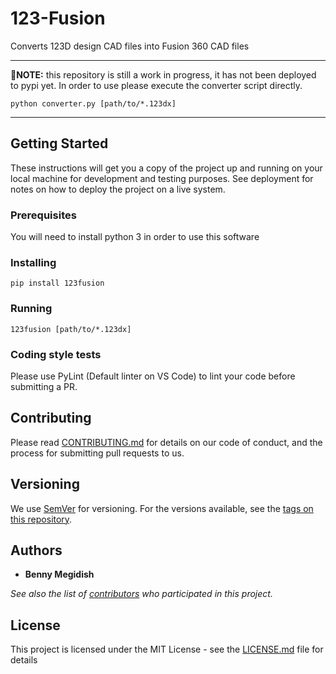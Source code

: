 # 123-Fusion
Converts 123D design CAD files into Fusion 360 CAD files

___
🚧**NOTE:** this repository is still a work in progress, it has not been deployed to pypi yet. In order to use please execute the converter script directly.
```
python converter.py [path/to/*.123dx]
```
___

## Getting Started

These instructions will get you a copy of the project up and running on your local machine for development and testing purposes. See deployment for notes on how to deploy the project on a live system.

### Prerequisites

You will need to install python 3 in order to use this software

### Installing

```
pip install 123fusion
```

### Running

```
123fusion [path/to/*.123dx]
```

<!-- 
Explain how to run the automated tests for this system

### Break down into end to end tests

Explain what these tests test and why

```
Give an example
``` -->

### Coding style tests

Please use PyLint (Default linter on VS Code) to lint your code before submitting a PR.
<!-- 
## Deployment

Add additional notes about how to deploy this on a live system

## Built With

* [Dropwizard](http://www.dropwizard.io/1.0.2/docs/) - The web framework used
* [Maven](https://maven.apache.org/) - Dependency Management
* [ROME](https://rometools.github.io/rome/) - Used to generate RSS Feeds -->

## Contributing

Please read [CONTRIBUTING.md](https://github.com/bennymeg/123-Fusion/CONTRIBUTING.md) for details on our code of conduct, and the process for submitting pull requests to us.

## Versioning

We use [SemVer](http://semver.org/) for versioning. For the versions available, see the [tags on this repository](https://github.com/bennymeg/123-Fusion/tags). 

## Authors

* **Benny Megidish**

_See also the list of [contributors](https://github.com/bennymeg/123-Fusion/contributors) who participated in this project._

## License

This project is licensed under the MIT License - see the [LICENSE.md](LICENSE) file for details

<!-- ## Acknowledgments

* Hat tip to anyone whose code was used
* Inspiration
* etc -->

